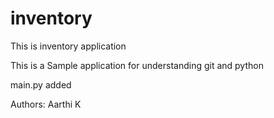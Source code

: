 # inventory
This is inventory application

This is a Sample application for understanding git and python

main.py added

Authors:
Aarthi K


